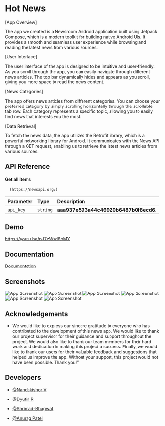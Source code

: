 
# Hot News

[App Overview]

The app we created is a Newsroom Android application built using Jetpack Compose, which is a modern toolkit for building native Android UIs. It provides a smooth and seamless user experience while browsing and reading the latest news from various sources.

[User Interface]

The user interface of the app is designed to be intuitive and user-friendly. As you scroll through the app, you can easily navigate through different news articles. The top bar dynamically hides and appears as you scroll, giving you more space to read the news content.

[News Categories]

The app offers news articles from different categories. You can choose your preferred category by simply scrolling horizontally through the scrollable tab row. Each category represents a specific topic, allowing you to easily find news that interests you the most.

[Data Retrieval]

To fetch the news data, the app utilizes the Retrofit library, which is a powerful networking library for Android. It communicates with the News API through a GET request, enabling us to retrieve the latest news articles from various sources.






## API Reference

#### Get all items

```http
  (https://newsapi.org/)
```

| Parameter | Type     | Description                |
| :-------- | :------- | :------------------------- |
| `api_key` | `string` | **aaa937e593a44c46920b6487b0f8ecd6**. |







## Demo
https://youtu.be/pJ7zWsd8bMY


## Documentation

[Documentation](https://writer.zoho.in/writer/open/kq3sv0b69e93dc5984756927d8c1c6c7b7b57)


## Screenshots

![App Screenshot](https://drive.google.com/file/d/1fn_mIFAlpiL9vjuBBLX_WJvLcMBMa9Aq/view?usp=drive_link)
![App Screenshot](https://drive.google.com/file/d/1pNFvREhjm3hxfn8p1biA9Ra0B_zBLiCj/view?usp=drive_link)
![App Screenshot](https://drive.google.com/file/d/1oWFQdYLIkq1VqClbrX_WrWEHEdALgDpA/view?usp=drive_link)
![App Screenshot](https://drive.google.com/file/d/1ImY6haHZys_zpVFIHZoqiAoA8Rv3Hh0j/view?usp=drive_link)
![App Screenshot](https://drive.google.com/file/d/1FZ6blJfUIap_NSYPmWrznCsOL2QiCGWP/view?usp=drive_link)
![App Screenshot](https://drive.google.com/file/d/1uYx4Kp5bGC-MQkk_8TTr1ZIDxf4VSorn/view?usp=drive_link)



## Acknowledgements

 - We would like to express our sincere gratitude to everyone who has contributed to the development of this news app. We would like to thank our project supervisor for their guidance and support throughout the project. We would also like to thank our team members for their hard work and dedication in making this project a success. Finally, we would like to thank our users for their valuable feedback and suggestions that helped us improve the app. Without your support, this project would not have been possible. Thank you!”


## Developers

- [@Nandakishor V](https://github.com/nandakishor-v)

- [@Dyutin R](https://github.com/Dyutin)

- [@Shrimad-Bhagwat](https://github.com/Shrimad-Bhagwat)

- [@Anurag Patel](https://github.com/AnuragPatel007)


